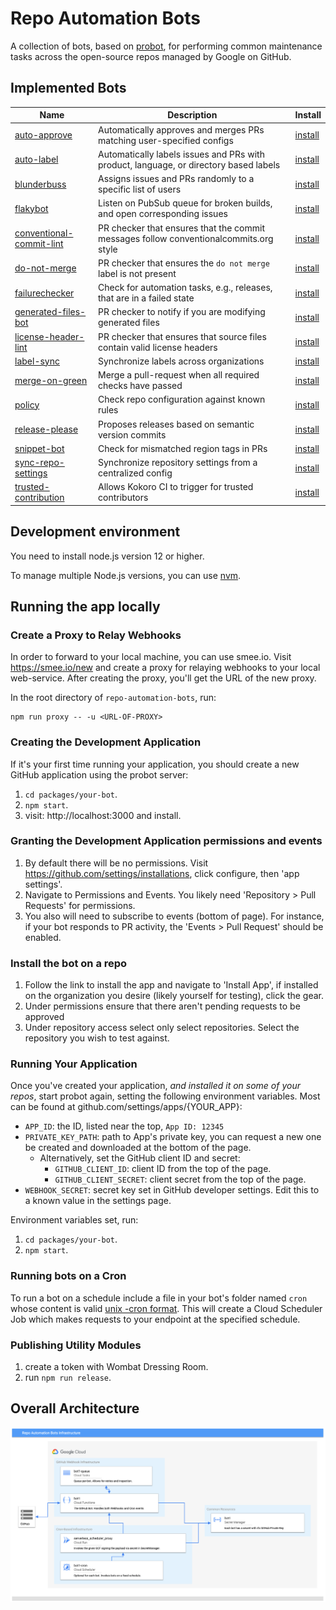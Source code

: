 # Repo Automation Bots

A collection of bots, based on [probot](https://github.com/probot/probot), for
performing common maintenance tasks across the open-source repos managed
by Google on GitHub.

## Implemented Bots

| Name | Description | Install |
| ---- | ----------- | ------- |
| [auto-approve] | Automatically approves and merges PRs matching user-specified configs | [install][auto-approve] |
| [auto-label] | Automatically labels issues and PRs with product, language, or directory based labels | [install][auto-label-app] |
| [blunderbuss] | Assigns issues and PRs randomly to a specific list of users | [install][blunderbuss-app] |
| [flakybot] | Listen on PubSub queue for broken builds, and open corresponding issues | [install][flakybot-app] |
| [conventional-commit-lint] | PR checker that ensures that the commit messages follow conventionalcommits.org style | [install][conventional-commit-lint-app] |
| [do-not-merge] | PR checker that ensures the `do not merge` label is not present | [install][do-not-merge-app]
| [failurechecker] | Check for automation tasks, e.g., releases, that are in a failed state | [install][failurechecker-app] |
| [generated-files-bot] | PR checker to notify if you are modifying generated files | [install][generated-files-bot-app]
| [license-header-lint] | PR checker that ensures that source files contain valid license headers | [install][license-header-lint-app] |
| [label-sync] | Synchronize labels across organizations | [install][label-sync-app] |
| [merge-on-green] | Merge a pull-request when all required checks have passed | [install][merge-on-green-app] |
| [policy] | Check repo configuration against known rules | [install][policy-app] |
| [release-please] | Proposes releases based on semantic version commits | [install][release-please-app] |
| [snippet-bot] | Check for mismatched region tags in PRs | [install][snippet-bot-app] |
| [sync-repo-settings] | Synchronize repository settings from a centralized config | [install][sync-repo-settings-app] |
| [trusted-contribution] | Allows Kokoro CI to trigger for trusted contributors | [install][trusted-contribution-app] |

## Development environment

You need to install node.js version 12 or higher.

To manage multiple Node.js versions, you can use
[nvm](https://github.com/nvm-sh/nvm).

## Running the app locally

### Create a Proxy to Relay Webhooks

In order to forward to your local machine, you can use smee.io. Visit
https://smee.io/new and create a proxy for relaying webhooks to your
local web-service. After creating the proxy, you'll get the URL of the
new proxy.

In the root directory of `repo-automation-bots`, run:

```
npm run proxy -- -u <URL-OF-PROXY>
```

### Creating the Development Application

If it's your first time running your application, you should create a new
GitHub application using the probot server:

1. `cd packages/your-bot`.
1. `npm start`.
1. visit:  http://localhost:3000 and install.

### Granting the Development Application permissions and events

1. By default there will be no permissions. Visit
   https://github.com/settings/installations, click configure, then 'app settings'.
1. Navigate to Permissions and Events. You likely need 'Repository > Pull Requests'
   for permissions.
1. You also will need to subscribe to events (bottom of page). For
   instance, if your bot responds to PR activity, the 'Events > Pull Request' should
   be enabled.


### Install the bot on a repo

1. Follow the link to install the app and navigate to 'Install App',
   if installed on the organization you desire (likely yourself for testing),
click the gear.
1. Under permissions ensure that there aren't pending requests to be approved
1. Under repository access select only select repositories. Select the
   repository you wish to test against.


### Running Your Application

Once you've created your application, _and installed it on some of your repos_,
start probot again, setting the following environment variables. Most can be found
at github.com/settings/apps/{YOUR_APP}:

* `APP_ID`: the ID, listed near the top, `App ID: 12345`
* `PRIVATE_KEY_PATH`: path to App's private key, you can request a new one be
   created and downloaded at the bottom of the page.
   * Alternatively, set the GitHub client ID and secret:
     * `GITHUB_CLIENT_ID`: client ID from the top of the page.
     * `GITHUB_CLIENT_SECRET`: client secret from the top of the page.
* `WEBHOOK_SECRET`: secret key set in GitHub developer settings. Edit this to a known value in the settings page.

Environment variables set, run:

1. `cd packages/your-bot`.
1. `npm start`.

### Running bots on a Cron

To run a bot on a schedule include a file in your bot's folder named `cron` whose
content is valid [unix -cron format](http://man7.org/linux/man-pages/man5/crontab.5.html).
This will create a Cloud Scheduler Job which makes requests to your endpoint
at the specified schedule.

### Publishing Utility Modules

1. create a token with Wombat Dressing Room.
2. run `npm run release`.

## Overall Architecture

![High Level Architecture](./architecture.png)

[auto-approve]: https://github.com/apps/auto-approve-bot
[auto-label]: https://github.com/googleapis/repo-automation-bots/tree/master/packages/auto-label
[auto-label-app]: https://github.com/apps/product-auto-label
[blunderbuss]: https://github.com/googleapis/repo-automation-bots/tree/master/packages/blunderbuss
[blunderbuss-app]: https://github.com/apps/blunderbuss-gcf
[conventional-commit-lint]: https://github.com/googleapis/repo-automation-bots/tree/master/packages/conventional-commit-lint
[conventional-commit-lint-app]: https://github.com/apps/conventional-commit-lint-gcf
[do-not-merge]: https://github.com/googleapis/repo-automation-bots/tree/master/packages/do-not-merge
[do-not-merge-app]: https://github.com/apps/do-not-merge-gcf
[generated-files-bot]: https://github.com/googleapis/repo-automation-bots/tree/master/packages/generated-files-bot
[generated-files-bot-app]: https://github.com/apps/generated-files-bot
[license-header-lint]:  https://github.com/googleapis/repo-automation-bots/tree/master/packages/header-checker-lint
[license-header-lint-app]: https://github.com/apps/license-header-lint-gcf
[policy]:  https://github.com/googleapis/repo-automation-bots/tree/master/packages/policy
[policy-app]: https://github.com/apps/google-cloud-policy-bot
[release-please]:  https://github.com/googleapis/repo-automation-bots/tree/master/packages/release-please
[release-please-app]: https://github.com/apps/release-please
[trusted-contribution]: https://github.com/googleapis/repo-automation-bots/tree/master/packages/trusted-contribution
[trusted-contribution-app]: https://github.com/apps/trusted-contributions-gcf
[failurechecker]: https://github.com/googleapis/repo-automation-bots/tree/master/packages/failurechecker
[failurechecker-app]: https://github.com/apps/failure-checker
[label-sync]: https://github.com/googleapis/repo-automation-bots/tree/master/packages/label-sync
[label-sync-app]: https://github.com/apps/google-cloud-label-sync
[flakybot]: https://github.com/googleapis/repo-automation-bots/tree/master/packages/flakybot
[flakybot-app]: https://github.com/apps/flaky-bot
[merge-on-green]: https://github.com/googleapis/repo-automation-bots/tree/master/packages/merge-on-green
[merge-on-green-app]: https://github.com/apps/gcf-merge-on-green
[snippet-bot]: https://github.com/googleapis/repo-automation-bots/tree/master/packages/snippet-bot
[snippet-bot-app]: https://github.com/apps/snippet-bot
[sync-repo-settings]: https://github.com/googleapis/repo-automation-bots/tree/master/packages/sync-repo-settings
[sync-repo-settings-app]: https://github.com/apps/sync-repo-settings
[Wombat Dressing Room]: https://opensource.googleblog.com/2020/01/wombat-dressing-room-npm-publication_10.html
